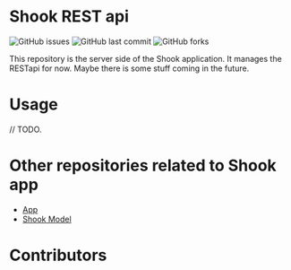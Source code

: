 # Shook REST api

![GitHub issues](https://img.shields.io/github/issues-raw/shookapp/ShookREST)
![GitHub last commit](https://img.shields.io/github/last-commit/shookapp/ShookREST)
![GitHub forks](https://img.shields.io/github/forks/shookapp/ShookREST)

This repository is the server side of the Shook application. It manages the RESTapi
for now. Maybe there is some stuff coming in the future.

# Usage

// TODO.

# Other repositories related to Shook app

* [App](https://github.com/ShookApp/ShookApp)
* [Shook Model](https://github.com/ShookApp/ShookModel)

# Contributors
